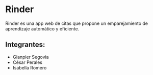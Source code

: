 # Rinder
Rinder es una app web de citas que propone un emparejamiento de aprendizaje automático y eficiente.

## Integrantes:
- Gianpier Segovia
- César Perales
- Isabella Romero